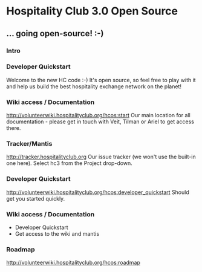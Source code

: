 Hospitality Club 3.0 Open Source
================================

... going open-source! :-)
------------------------

### Intro

### Developer Quickstart

Welcome to the new HC code :-) It's open source, so feel free to play with it and help us build the best hospitality exchange network on the planet!
 
### Wiki access / Documentation
http://volunteerwiki.hospitalityclub.org/hcos:start
Our main location for all documentation - please get in touch with Veit, Tilman or Ariel to get access there.

### Tracker/Mantis
http://tracker.hospitalityclub.org
Our issue tracker (we won't use the built-in one here). Select hc3 from the Project drop-down.

### Developer Quickstart
http://volunteerwiki.hospitalityclub.org/hcos:developer_quickstart
Should get you started quickly.

### Wiki access / Documentation

* Developer Quickstart
* Get access to the wiki and mantis

### Roadmap
http://volunteerwiki.hospitalityclub.org/hcos:roadmap
